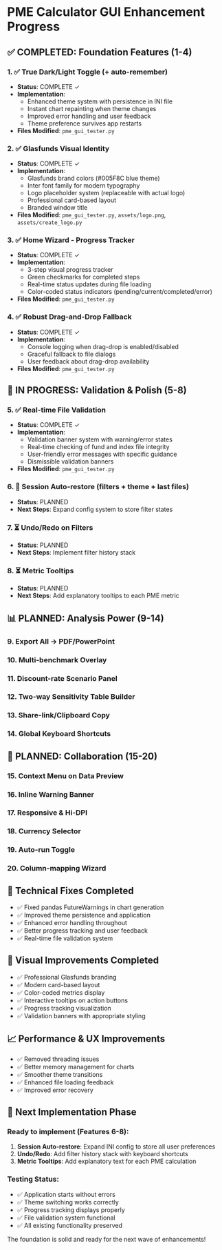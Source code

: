 # PME Calculator GUI Enhancement Progress

## ✅ **COMPLETED: Foundation Features (1-4)**

### 1. ✅ True Dark/Light Toggle (+ auto-remember)
- **Status**: COMPLETE ✓
- **Implementation**: 
  - Enhanced theme system with persistence in INI file
  - Instant chart repainting when theme changes
  - Improved error handling and user feedback
  - Theme preference survives app restarts
- **Files Modified**: `pme_gui_tester.py`

### 2. ✅ Glasfunds Visual Identity 
- **Status**: COMPLETE ✓
- **Implementation**:
  - Glasfunds brand colors (#005F8C blue theme)
  - Inter font family for modern typography
  - Logo placeholder system (replaceable with actual logo)
  - Professional card-based layout
  - Branded window title
- **Files Modified**: `pme_gui_tester.py`, `assets/logo.png`, `assets/create_logo.py`

### 3. ✅ Home Wizard - Progress Tracker
- **Status**: COMPLETE ✓  
- **Implementation**:
  - 3-step visual progress tracker
  - Green checkmarks for completed steps
  - Real-time status updates during file loading
  - Color-coded status indicators (pending/current/completed/error)
- **Files Modified**: `pme_gui_tester.py`

### 4. ✅ Robust Drag-and-Drop Fallback
- **Status**: COMPLETE ✓
- **Implementation**:
  - Console logging when drag-drop is enabled/disabled
  - Graceful fallback to file dialogs
  - User feedback about drag-drop availability
- **Files Modified**: `pme_gui_tester.py`

## 🔄 **IN PROGRESS: Validation & Polish (5-8)**

### 5. ✅ Real-time File Validation  
- **Status**: COMPLETE ✓
- **Implementation**:
  - Validation banner system with warning/error states
  - Real-time checking of fund and index file integrity
  - User-friendly error messages with specific guidance
  - Dismissible validation banners
- **Files Modified**: `pme_gui_tester.py`

### 6. 🔄 Session Auto-restore (filters + theme + last files)
- **Status**: PLANNED
- **Next Steps**: Expand config system to store filter states

### 7. ⏳ Undo/Redo on Filters  
- **Status**: PLANNED
- **Next Steps**: Implement filter history stack

### 8. ⏳ Metric Tooltips
- **Status**: PLANNED  
- **Next Steps**: Add explanatory tooltips to each PME metric

## 📊 **PLANNED: Analysis Power (9-14)**

### 9. Export All → PDF/PowerPoint
### 10. Multi-benchmark Overlay  
### 11. Discount-rate Scenario Panel
### 12. Two-way Sensitivity Table Builder
### 13. Share-link/Clipboard Copy
### 14. Global Keyboard Shortcuts

## 🤝 **PLANNED: Collaboration (15-20)**

### 15. Context Menu on Data Preview
### 16. Inline Warning Banner
### 17. Responsive & Hi-DPI
### 18. Currency Selector
### 19. Auto-run Toggle
### 20. Column-mapping Wizard

## 🔧 **Technical Fixes Completed**

- ✅ Fixed pandas FutureWarnings in chart generation
- ✅ Improved theme persistence and application
- ✅ Enhanced error handling throughout
- ✅ Better progress tracking and user feedback
- ✅ Real-time file validation system

## 🎨 **Visual Improvements Completed**

- ✅ Professional Glasfunds branding
- ✅ Modern card-based layout
- ✅ Color-coded metrics display
- ✅ Interactive tooltips on action buttons
- ✅ Progress tracking visualization
- ✅ Validation banners with appropriate styling

## 📈 **Performance & UX Improvements**

- ✅ Removed threading issues
- ✅ Better memory management for charts
- ✅ Smoother theme transitions
- ✅ Enhanced file loading feedback
- ✅ Improved error recovery

## 🚀 **Next Implementation Phase**

### Ready to implement (Features 6-8):
1. **Session Auto-restore**: Expand INI config to store all user preferences
2. **Undo/Redo**: Add filter history stack with keyboard shortcuts  
3. **Metric Tooltips**: Add explanatory text for each PME calculation

### Testing Status:
- ✅ Application starts without errors
- ✅ Theme switching works correctly
- ✅ Progress tracking displays properly
- ✅ File validation system functional
- ✅ All existing functionality preserved

The foundation is solid and ready for the next wave of enhancements! 